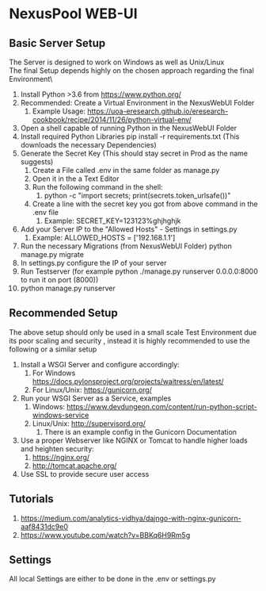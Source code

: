 # NexusPool WEB-UI

## Basic Server Setup

The Server is designed to work on Windows as well as Unix/Linux \
The final Setup depends highly on the chosen approach regarding the final Environment\

1. Install Python >3.6 from https://www.python.org/
2. Recommended: Create a Virtual Environment in the NexusWebUI Folder 
   1. Example Usage:
   https://uoa-eresearch.github.io/eresearch-cookbook/recipe/2014/11/26/python-virtual-env/
3. Open a shell capable of running Python in the NexusWebUI Folder
4. Install required Python Libraries
pip install -r requirements.txt
(This downloads the necessary Dependencies)
5. Generate the Secret Key (This should stay secret in Prod as the name suggests)
   1. Create a File called .env in the same folder as manage.py
   2. Open it in the a Text Editor
   3. Run the following command in the shell:
      1. python -c "import secrets; print(secrets.token_urlsafe())"
   4. Create a line with the secret key you got from above command in the .env file
      1. Example: SECRET_KEY=123123$%/$%ghjhghjk
6. Add your Server IP to the "Allowed Hosts" - Settings in settings.py
   1. Example: ALLOWED_HOSTS = ['192.168.1.1']
7. Run the necessary Migrations (from NexusWebUI Folder)
python manage.py migrate
8. In settings.py configure the IP of your server
9. Run Testserver (for example python ./manage.py runserver 0.0.0.0:8000 to run it on port (8000))
10. python manage.py runserver


## Recommended Setup
The above setup should only be used in a small scale Test Environment due its poor scaling and security
, instead it is highly  recommended to use the following or a similar setup
1. Install a WSGI Server and configure accordingly:
   1. For Windows https://docs.pylonsproject.org/projects/waitress/en/latest/
   2. For Linux/Unix: https://gunicorn.org/
2. Run your WSGI Server as a Service, examples 
   1. Windows: https://www.devdungeon.com/content/run-python-script-windows-service
   2. Linux/Unix: http://supervisord.org/
      1. There is an example config in the Gunicorn Documentation
3. Use a proper Webserver like NGINX or Tomcat to handle higher loads and heighten security:
   1. https://nginx.org/
   2. http://tomcat.apache.org/
4. Use SSL to provide secure user access

## Tutorials
1. https://medium.com/analytics-vidhya/dajngo-with-nginx-gunicorn-aaf8431dc9e0
2. https://www.youtube.com/watch?v=BBKq6H9Rm5g


## Settings
All local Settings are either to be done in the .env or settings.py
